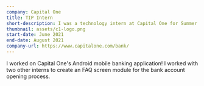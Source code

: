 ```yaml
---
company: Capital One
title: TIP Intern
short-description: I was a technology intern at Capital One for Summer 2021!
thumbnail: assets/c1-logo.png
start-date: June 2021
end-date: August 2021
company-url: https://www.capitalone.com/bank/
---
```

I worked on Capital One's Android mobile banking application! I worked with two other interns to create an FAQ screen module for the bank account opening process.
